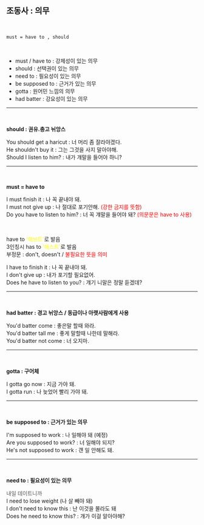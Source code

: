 ## 조동사 : 의무 ##
<br>

    must = have to , should
<br>

- must /  have to : 강제성이 있는 의무  
- should : 선택권이 있는 의무  
- need to : 필요성이 있는 의무  
- be supposed to :  근거가 있는 의무  
- gotta : 원어민 느낌의 의무  
- had batter : 강요성이 있는 의무  

---
<br>

**should : 권유.충고 뉘앙스**

You should get a haricut : 너 머리 좀 잘라야겠다.  
He shouldn't buy it : 그는 그것을 사지 말아야해.  
Should I listen to him? : 내가 걔말을 들어야 하니?

---
<br>

**must = have to**

I must finish it : 나 꼭 끝내야 돼.  
I must not give up : 나 절대로 포기안해. <span style="color:red">(강한 금지를 뜻함)</span>  
Do you have to listen to him? : 너 꼭 걔말을 들어야
돼? <span style="color:red">(의문문은 have to 사용)</span>

<br>

have to <span style="color:yellow">'해브트'</span>로 발음  
3인칭시 has to <span style="color:yellow">'해스트'</span>로 발음  
부정문 : don't, doesn't / <span style="color:red">불필요한 뜻을 의미</span>
<br>

I have to finish it : 나 꼭 끝내야 돼.  
I don't give up : 내가 포기할 필요없어.  
Does he have to listen to you? : 걔기 니말은 정말 듣겠데?  

---
<br>

**had batter : 경고 뉘앙스 / 동급이나 아랫사람에게 사용**  

You'd batter come : 좋은말 할때 와라.  
You'd batter tall me : 좋게 말할때 나한테 말해라.  
You'd batter not come : 너 오지마.  

---
<br>

**gotta : 구어체**

I gotta go now : 지금 가야 돼.  
I gotta run : 나 늦었어 빨리 가야 돼.  

---
<br>

**be supposed to : 근거가 있는 의무**

I'm supposed to work : 나 일해야 돼 (예정)  
Are you supposed to work? : 너 일해야 되지?  
He's not supposed to work : 걘 일 안해도 돼.

---
<br>

**need to : 필요성이 있는 의무**

<span style="color:#58585a">내일 데이트니까</span>   
I need to lose weight (나 살 빼야 돼)   
I don't need to know this : 난 이것을 몰라도 돼  
Does he need to know this? : 걔가 이걸 알아야해?

